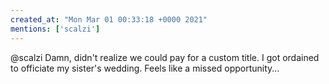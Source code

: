 ```yaml
---
created_at: "Mon Mar 01 00:33:18 +0000 2021"
mentions: ['scalzi']
---
```


@scalzi Damn, didn't realize we could pay for a custom title. I got ordained to officiate my sister's wedding. Feels like a missed opportunity...